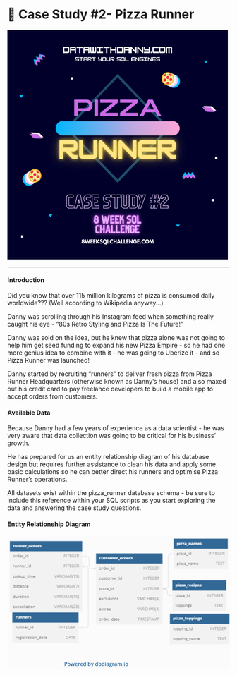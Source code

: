 # :pizza: Case Study #2- Pizza Runner

<img src="https://github.com/IshaBhardwaj15/8-Week-SQL-Challenge/blob/main/Case%20Study%20%232-Pizza%20Runner/2.png" alt="Image" width="500" height="520">

***

#### Introduction

Did you know that over 115 million kilograms of pizza is consumed daily worldwide??? (Well according to Wikipedia anyway…)

Danny was scrolling through his Instagram feed when something really caught his eye - “80s Retro Styling and Pizza Is The Future!”

Danny was sold on the idea, but he knew that pizza alone was not going to help him get seed funding to expand his new Pizza Empire - so he had one more genius idea to combine with it - he was going to Uberize it - and so Pizza Runner was launched!

Danny started by recruiting “runners” to deliver fresh pizza from Pizza Runner Headquarters (otherwise known as Danny’s house) and also maxed out his credit card to pay freelance developers to build a mobile app to accept orders from customers.

#### Available Data

Because Danny had a few years of experience as a data scientist - he was very aware that data collection was going to be critical for his business’ growth.

He has prepared for us an entity relationship diagram of his database design but requires further assistance to clean his data and apply some basic calculations so he can better direct his runners and optimise Pizza Runner’s operations.

All datasets exist within the pizza_runner database schema - be sure to include this reference within your SQL scripts as you start exploring the data and answering the case study questions.

#### Entity Relationship Diagram

![image](https://github.com/IshaBhardwaj15/8-Week-SQL-Challenge/blob/main/Case%20Study%20%232-Pizza%20Runner/Screenshot%20(33).png)

